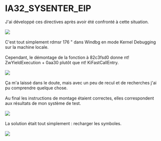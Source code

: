 # IA32_SYSENTER_EIP
J'ai développé ces directives après avoir été confronté à cette situation.<br/><br/>
<img src="https://media.discordapp.net/attachments/726930813505110029/744200647280296006/MwkS1.png"/><br/><br/>
C'est tout simplement rdmsr 176 " dans Windbg en mode Kernel Debugging sur la machine locale.<br/><br/>
Cependant, le démontage de la fonction à 82c3fsd0 donne nt! ZwYieldExecution + 0aa30 plutôt que nt! KiFastCallEntry.<br/><br/>
<img src="https://media.discordapp.net/attachments/726930813505110029/744201583646212106/unknown.png"/><br/><br/>
Ça m'a laissé dans le doute, mais avec un peu de recul et de recherches j'ai pu comprendre quelque chose.<br/><br/>
Au final les instructions de montage étaient correctes, elles correspondent aux résultats de mon système de test.<br/><br/>
<img src="https://media.discordapp.net/attachments/726930813505110029/744202014111694848/unknown.png"/><br/><br/>
La solution était tout simplement : recharger les symboles.<br/><br/>
<img src="https://media.discordapp.net/attachments/726930813505110029/744202392442241044/unknown.png"/><br/>

